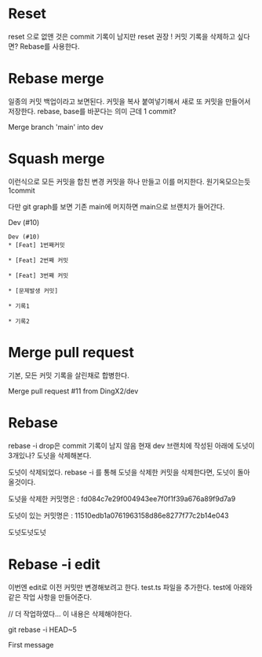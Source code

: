 # Reset

reset 으로 없앤 것은 commit 기록이 남지만
reset 권장 !
커밋 기록을 삭제하고 싶다면? Rebase를 사용한다.

# Rebase merge

일종의 커밋 백업이라고 보면된다.
커밋을 복사 붙여넣기해서 새로 또 커밋을 만들어서 저장한다.
rebase, base를 바꾼다는 의미 근데 1 commit?

Merge branch 'main' into dev

# Squash merge

이런식으로 모든 커밋을 합친 변경 커밋을 하나 만들고 이를 머지한다. 원기옥모으는듯 1commit

다만 git graph를 보면 기존 main에 머지하면 main으로 브랜치가 들어간다.

Dev (#10)

```
Dev (#10)
* [Feat] 1번째커밋

* [Feat] 2번째 커밋

* [Feat] 3번째 커밋

* [문제발생 커밋]

* 기록1

* 기록2
```

# Merge pull request

기본, 모든 커밋 기록을 살린채로 합병한다.

Merge pull request #11 from DingX2/dev

# Rebase

rebase -i drop은 commit 기록이 남지 않음
현재 dev 브랜치에 작성된 아래에 도넛이 3개있나?
도넛을 삭제해본다.

도넛이 삭제되었다. rebase -i 를 통해 도넛을 삭제한 커밋을 삭제한다면, 도넛이 돌아올것이다.

도넛을 삭제한 커밋명은 : fd084c7e29f004943ee7f0f1f39a676a89f9d7a9

도넛이 있는 커밋명은 : 11510edb1a0761963158d86e8277f77c2b14e043

도넛도넛도넛

# Rebase -i edit

이번엔 edit로 이전 커밋만 변경해보려고 한다.
test.ts 파일을 추가한다.
test에 아래와 같은 작업 사항을 만들어준다.

// 더 작업하였다... 이 내용은 삭제해야한다.

git rebase -i HEAD~5

First message
